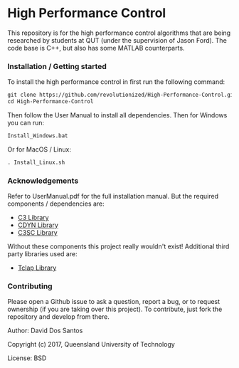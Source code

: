 # High Performance Control

This repository is for the high performance control algorithms that are being researched by students at QUT (under the supervision of Jason Ford). The code base is C++, but also has some MATLAB counterparts.

### Installation / Getting started

To install the high performance control in first run the following command:
```markdown
git clone https://github.com/revolutionized/High-Performance-Control.git High-Performance-Control
cd High-Performance-Control
```
Then follow the User Manual to install all dependencies. Then for Windows you can run:
```markdown 
Install_Windows.bat
```
Or for MacOS / Linux:
```markdown
. Install_Linux.sh
```

### Acknowledgements

Refer to UserManual.pdf for the full installation manual. But the required components / dependencies are:
- [C3 Library](https://github.com/goroda/Compressed-Continuous-Computation)
- [CDYN Library](https://github.com/goroda/cdyn)
- [C3SC Library](https://github.com/goroda/c3sc)

Without these components this project really wouldn't exist! Additional third party libraries used are:
- [Tclap Library](http://tclap.sourceforge.net/)

### Contributing

Please open a Github issue to ask a question, report a bug, or to request ownership (if you are taking over this project). To contribute, just fork the repository and develop from there.

Author: David Dos Santos

Copyright (c) 2017, Queensland University of Technology

License: BSD

